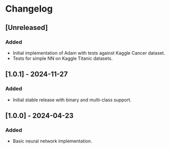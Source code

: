 # Changelog

## [Unreleased]
### Added
- Initial implementation of Adam with tests against Kaggle Cancer dataset.
- Tests for simple NN on Kaggle Titanic datasets.

## [1.0.1] - 2024-11-27
### Added
- Initial stable release with binary and multi-class support.

## [1.0.0] - 2024-04-23
### Added
- Basic neural network implementation.